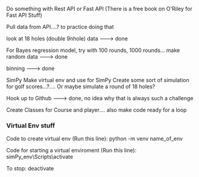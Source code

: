Do something with Rest API or Fast API
    (There is a free book on O'Riley for Fast API Stuff)

Pull data from API....? to practice doing that

look at 18 holes (double 9nhole) data ---> done 

For Bayes regression model, try with 100 rounds, 1000 rounds... make random data ---> done

binning ---> done 

SimPy
    Make virtual env and use for SimPy
    Create some sort of simulation for golf scores...?.... Or maybe simulate a round of 18 holes?

Hook up to Github ---> done, no idea why that is always such a challenge

Create Classes for Course and player.... also make code ready for a loop



### Virtual Env stuff 
Code to create virtual env (Run this line):
python -m venv name_of_env

Code for starting a virtual enviroment (Run this line):
simPy_env\Scripts\activate

To stop: 
deactivate
